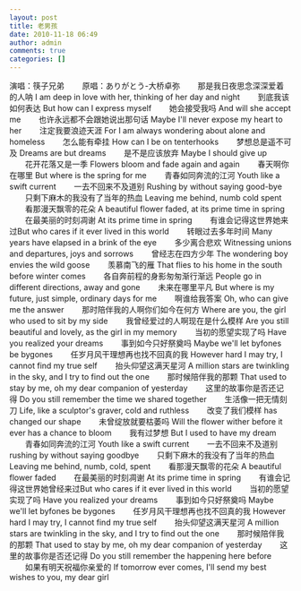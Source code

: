```yaml
---
layout: post
title: 老男孩
date: 2010-11-18 06:49
author: admin
comments: true
categories: []
---
```

演唱：筷子兄弟
　　原唱：ありがとう-大桥卓弥
　　那是我日夜思念深深爱着的人呐 I am deep in love with her, thinking of her day and night
　　到底我该如何表达 But how can I express myself
　　她会接受我吗 And will she accept me
　　也许永远都不会跟她说出那句话 Maybe I'll never expose my heart to her
　　注定我要浪迹天涯 For I am always wondering about alone and homeless
　　怎么能有牵挂 How can I be on tenterhooks
　　梦想总是遥不可及 Dreams are but dreams
　　是不是应该放弃 Maybe I should give up
　　花开花落又是一季 Flowers bloom and fade again and again
　　春天啊你在哪里 But where is the spring for me
　　青春如同奔流的江河 Youth like a swift current
　　一去不回来不及道别 Rushing by without saying good-bye
　　只剩下麻木的我没有了当年的热血 Leaving me behind, numb cold spent
　　看那漫天飘零的花朵 A beautiful flower faded, at its prime time in spring
　　在最美丽的时刻凋谢 At its prime time in spring
　　有谁会记得这世界她来过But who cares if it ever lived in this world
　　转眼过去多年时间 Many years have elapsed in a brink of the eye
　　多少离合悲欢 Witnessing unions and departures, joys and sorrows
　　曾经志在四方少年 The wondering boy envies the wild goose
　　羡慕南飞的雁 That flies to his home in the south before winter comes
　　各自奔前程的身影匆匆渐行渐远 People go in different directions, away and gone
　　未来在哪里平凡 But where is my future, just simple, ordinary days for me
　　啊谁给我答案 Oh, who can give me the answer
　　那时陪伴我的人啊你们如今在何方 Where are you, the girl who used to sit by my side
　　我曾经爱过的人啊现在是什么模样 Are you still beautiful and lovely, as the girl in my memory
　　当初的愿望实现了吗 Have you realized your dreams
　　事到如今只好祭奠吗 Maybe we'll let byfones be bygones
　　任岁月风干理想再也找不回真的我 However hard I may try, I cannot find my true self
　　抬头仰望这满天星河 A million stars are twinkling in the sky, and I try to find out the one
　　那时候陪伴我的那颗 That used to stay by me, oh my dear companion of yesterday
　　这里的故事你是否还记得 Do you still remember the time we shared together
　　生活像一把无情刻刀 Life, like a sculptor's graver, cold and ruthless
　　改变了我们模样 has changed our shape
　　未曾绽放就要枯萎吗 Will the flower wither before it ever has a chance to bloom
　　我有过梦想 But I used to have my dream
　　青春如同奔流的江河 Youth like a swift current
　　一去不回来不及道别 rushing by without saying goodbye
　　只剩下麻木的我没有了当年的热血 Leaving me behind, numb, cold, spent
　　看那漫天飘零的花朵 A beautiful flower faded
　　在最美丽的时刻凋谢 At its prime time in spring
　　有谁会记得这世界她曾经来过But who cares if it ever lived in this world
　　当初的愿望实现了吗 Have you realized your dreams
　　事到如今只好祭奠吗 Maybe we'll let byfones be bygones
　　任岁月风干理想再也找不回真的我 However hard I may try, I cannot find my true self
　　抬头仰望这满天星河 A million stars are twinkling in the sky, and I try to find out the one
　　那时候陪伴我的那颗 That used to stay by me, oh my dear companion of yesterday
　　这里的故事你是否还记得 Do you still remember the happening here before
　　如果有明天祝福你亲爱的 If tomorrow ever comes, I'll send my best wishes to you, my dear girl
